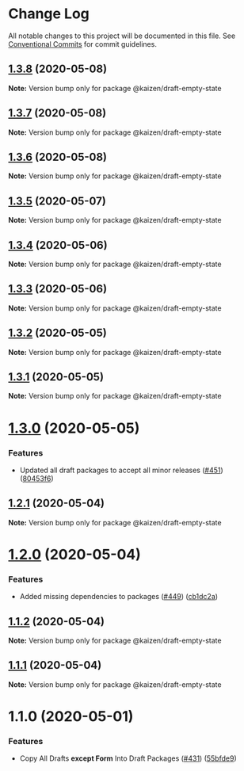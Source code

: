 # Change Log

All notable changes to this project will be documented in this file.
See [Conventional Commits](https://conventionalcommits.org) for commit guidelines.

## [1.3.8](https://github.com/cultureamp/kaizen-design-system/compare/@kaizen/draft-empty-state@1.3.7...@kaizen/draft-empty-state@1.3.8) (2020-05-08)

**Note:** Version bump only for package @kaizen/draft-empty-state





## [1.3.7](https://github.com/cultureamp/kaizen-design-system/compare/@kaizen/draft-empty-state@1.3.6...@kaizen/draft-empty-state@1.3.7) (2020-05-08)

**Note:** Version bump only for package @kaizen/draft-empty-state





## [1.3.6](https://github.com/cultureamp/kaizen-design-system/compare/@kaizen/draft-empty-state@1.3.5...@kaizen/draft-empty-state@1.3.6) (2020-05-08)

**Note:** Version bump only for package @kaizen/draft-empty-state





## [1.3.5](https://github.com/cultureamp/kaizen-design-system/compare/@kaizen/draft-empty-state@1.3.4...@kaizen/draft-empty-state@1.3.5) (2020-05-07)

**Note:** Version bump only for package @kaizen/draft-empty-state





## [1.3.4](https://github.com/cultureamp/kaizen-design-system/compare/@kaizen/draft-empty-state@1.3.3...@kaizen/draft-empty-state@1.3.4) (2020-05-06)

**Note:** Version bump only for package @kaizen/draft-empty-state





## [1.3.3](https://github.com/cultureamp/kaizen-design-system/compare/@kaizen/draft-empty-state@1.3.2...@kaizen/draft-empty-state@1.3.3) (2020-05-06)

**Note:** Version bump only for package @kaizen/draft-empty-state





## [1.3.2](https://github.com/cultureamp/kaizen-design-system/compare/@kaizen/draft-empty-state@1.3.1...@kaizen/draft-empty-state@1.3.2) (2020-05-05)

**Note:** Version bump only for package @kaizen/draft-empty-state





## [1.3.1](https://github.com/cultureamp/kaizen-design-system/compare/@kaizen/draft-empty-state@1.3.0...@kaizen/draft-empty-state@1.3.1) (2020-05-05)

**Note:** Version bump only for package @kaizen/draft-empty-state





# [1.3.0](https://github.com/cultureamp/kaizen-design-system/compare/@kaizen/draft-empty-state@1.2.1...@kaizen/draft-empty-state@1.3.0) (2020-05-05)


### Features

* Updated all draft packages to accept all minor releases ([#451](https://github.com/cultureamp/kaizen-design-system/issues/451)) ([80453f6](https://github.com/cultureamp/kaizen-design-system/commit/80453f6c04300dcef61c14e39200ce154863eb0d))





## [1.2.1](https://github.com/cultureamp/kaizen-design-system/compare/@kaizen/draft-empty-state@1.2.0...@kaizen/draft-empty-state@1.2.1) (2020-05-04)

**Note:** Version bump only for package @kaizen/draft-empty-state





# [1.2.0](https://github.com/cultureamp/kaizen-design-system/compare/@kaizen/draft-empty-state@1.1.2...@kaizen/draft-empty-state@1.2.0) (2020-05-04)


### Features

* Added missing dependencies to packages  ([#449](https://github.com/cultureamp/kaizen-design-system/issues/449)) ([cb1dc2a](https://github.com/cultureamp/kaizen-design-system/commit/cb1dc2aead68e591cc21c665fb25c1817633c4d7))





## [1.1.2](https://github.com/cultureamp/kaizen-design-system/compare/@kaizen/draft-empty-state@1.1.1...@kaizen/draft-empty-state@1.1.2) (2020-05-04)

**Note:** Version bump only for package @kaizen/draft-empty-state





## [1.1.1](https://github.com/cultureamp/kaizen-design-system/compare/@kaizen/draft-empty-state@1.1.0...@kaizen/draft-empty-state@1.1.1) (2020-05-04)

**Note:** Version bump only for package @kaizen/draft-empty-state





# 1.1.0 (2020-05-01)


### Features

* Copy All Drafts **except Form** Into Draft Packages ([#431](https://github.com/cultureamp/kaizen-design-system/issues/431)) ([55bfde9](https://github.com/cultureamp/kaizen-design-system/commit/55bfde98611d2c4070d26ba082e478f96ddca1fd))
